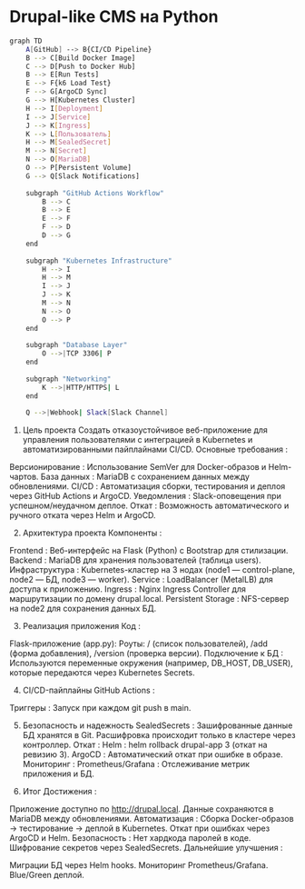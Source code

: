 # Drupal-like CMS на Python
```bash
graph TD
    A[GitHub] --> B{CI/CD Pipeline}
    B --> C[Build Docker Image]
    C --> D[Push to Docker Hub]
    B --> E[Run Tests]
    E --> F{k6 Load Test}
    F --> G[ArgoCD Sync]
    G --> H[Kubernetes Cluster]
    H --> I[Deployment]
    I --> J[Service]
    J --> K[Ingress]
    K --> L[Пользователь]
    H --> M[SealedSecret]
    M --> N[Secret]
    N --> O[MariaDB]
    O --> P[Persistent Volume]
    G --> Q[Slack Notifications]
    
    subgraph "GitHub Actions Workflow"
        B --> C
        B --> E
        E --> F
        F --> D
        D --> G
    end
    
    subgraph "Kubernetes Infrastructure"
        H --> I
        H --> M
        I --> J
        J --> K
        M --> N
        N --> O
        O --> P
    end
    
    subgraph "Database Layer"
        O -->|TCP 3306| P
    end
    
    subgraph "Networking"
        K -->|HTTP/HTTPS| L
    end
    
    Q -->|Webhook| Slack[Slack Channel]
```
1. Цель проекта
Создать отказоустойчивое веб-приложение для управления пользователями с интеграцией в Kubernetes и автоматизированными пайплайнами CI/CD.
Основные требования :

Версионирование : Использование SemVer для Docker-образов и Helm-чартов.
База данных : MariaDB с сохранением данных между обновлениями.
CI/CD : Автоматизация сборки, тестирования и деплоя через GitHub Actions и ArgoCD.
Уведомления : Slack-оповещения при успешном/неудачном деплое.
Откат : Возможность автоматического и ручного отката через Helm и ArgoCD.

2. Архитектура проекта
Компоненты :

Frontend : Веб-интерфейс на Flask (Python) с Bootstrap для стилизации.
Backend : MariaDB для хранения пользователей (таблица users).
Инфраструктура :
Kubernetes-кластер на 3 нодах (node1 — control-plane, node2 — БД, node3 — worker).
Service : LoadBalancer (MetalLB) для доступа к приложению.
Ingress : Nginx Ingress Controller для маршрутизации по домену drupal.local.
Persistent Storage : NFS-сервер на node2 для сохранения данных БД.

3. Реализация приложения
Код :

Flask-приложение (app.py):
Роуты: / (список пользователей), /add (форма добавления), /version (проверка версии).
Подключение к БД : Используются переменные окружения (например, DB_HOST, DB_USER), которые передаются через Kubernetes Secrets.

4. CI/CD-пайплайны
GitHub Actions :

Триггеры : Запуск при каждом git push в main.

5. Безопасность и надежность
SealedSecrets :
Зашифрованные данные БД хранятся в Git.
Расшифровка происходит только в кластере через контроллер.
Откат :
Helm : helm rollback drupal-app 3 (откат на ревизию 3).
ArgoCD : Автоматический откат при ошибке в образе.
Мониторинг :
Prometheus/Grafana : Отслеживание метрик приложения и БД.

6. Итог
Достижения :

Приложение доступно по http://drupal.local.
Данные сохраняются в MariaDB между обновлениями.
Автоматизация :
Сборка Docker-образов → тестирование → деплой в Kubernetes.
Откат при ошибках через ArgoCD и Helm.
Безопасность :
Нет хардкода паролей в коде.
Шифрование секретов через SealedSecrets.
Дальнейшие улучшения :

Миграции БД через Helm hooks.
Мониторинг Prometheus/Grafana.
Blue/Green деплой.

